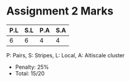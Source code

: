 
# Assignment 2 Marks

| P.L | S.L | P.A | S.A |
| --- | --- | --- | --- |
|6|6|4|4|
P: Pairs,
S: Stripes,
L: Local,
A: Altiscale cluster

* Penalty: 25%
* Total: 15/20

<!--
## Deducted Points Detail
### Local Execution
NONE

```
NONE
```

### Altiscale Execution
NONE

```
NONE
```
-->
